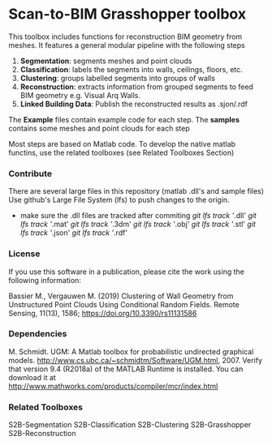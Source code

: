 # Scan-to-BIM Grasshopper toolbox

This toolbox includes functions for reconstruction BIM geometry from meshes.
It features a general modular pipeline with the following steps

1. **Segmentation**: segments meshes and point clouds
2. **Classification**: labels the segments into walls, ceilings, floors, etc.
3. **Clustering**: groups labelled segments into groups of walls
4. **Reconstruction**: extracts information from grouped segments to feed BIM geometry e.g. Visual Arq Walls.
5. **Linked Building Data**: Publish the reconstructed results as .sjon/.rdf
 
The **Example** files contain example code for each step.
The **samples** contains some meshes and point clouds for each step 

Most steps are based on Matlab code. To develop the native matlab functins, use the related toolboxes (see Related Toolboxes Section)

### Contribute
There are several large files in this repository (matlab .dll's and sample files)
Use github's Large File System (lfs) to push changes to the origin.

* make sure the .dll files are tracked after commiting
	*git lfs track '*.dll'
	*git lfs track '*.mat'
	*git lfs track '*.3dm'
	*git lfs track '*.obj'
	*git lfs track '*.stl'
	*git lfs track '*.json'
	*git lfs track '*.rdf'

	
### License 
If you use this software in a publication, please cite the work using the following information:

Bassier M., Vergauwen M. (2019) Clustering of Wall Geometry from Unstructured Point Clouds Using Conditional Random Fields. 
Remote Sensing, 11(13), 1586; https://doi.org/10.3390/rs11131586

### Dependencies
M. Schmidt. UGM: A Matlab toolbox for probabilistic undirected graphical models. http://www.cs.ubc.ca/~schmidtm/Software/UGM.html, 2007.
Verify that version 9.4 (R2018a) of the MATLAB Runtime is installed.
You can download it at http://www.mathworks.com/products/compiler/mcr/index.html

### Related Toolboxes
S2B-Segmentation
S2B-Classification
S2B-Clustering
S2B-Grasshopper
S2B-Reconstruction

